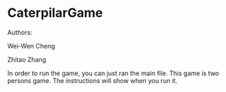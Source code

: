 # CaterpilarGame

Authors:

Wei-Wen Cheng

Zhitao Zhang


In order to run the game, you can just ran the main file.
This game is two persons game. The instructions will show when you run it.